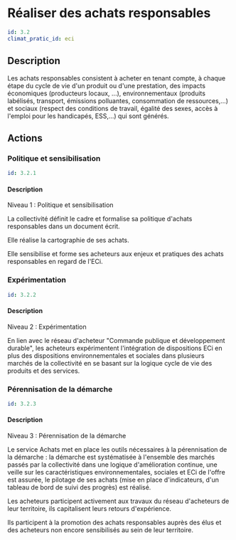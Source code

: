 # Réaliser des achats responsables
```yaml
id: 3.2
climat_pratic_id: eci
```
## Description
Les achats responsables consistent à acheter en tenant compte, à chaque étape du cycle de vie d'un produit ou d'une prestation, des impacts économiques (producteurs locaux, ...), environnementaux (produits labélisés, transport, émissions polluantes, consommation de ressources,...) et sociaux (respect des conditions de travail, égalité des sexes, accès à l'emploi pour les handicapés, ESS,...) qui sont générés.


## Actions
### Politique et sensibilisation
```yaml
id: 3.2.1
```
#### Description
Niveau 1 : Politique et sensibilisation

La collectivité définit le cadre et formalise sa politique d'achats responsables dans un document écrit.

Elle réalise la cartographie de ses achats.

Elle sensibilise et forme ses acheteurs aux enjeux et pratiques des achats responsables en regard de l'ECi.



### Expérimentation
```yaml
id: 3.2.2
```
#### Description
Niveau 2 : Expérimentation

En lien avec le réseau d'acheteur "Commande publique et développement durable", les acheteurs expérimentent l'intégration de dispositions ECi en plus des dispositions environnementales et sociales dans plusieurs marchés de la collectivité en se basant sur la logique cycle de vie des produits et des services.



### Pérennisation de la démarche
```yaml
id: 3.2.3
```
#### Description
Niveau 3 : Pérennisation de la démarche

Le service Achats met en place les outils nécessaires à la pérennisation de la démarche : la démarche est systématisée à l'ensemble des marchés passés par la collectivité dans une logique d'amélioration continue, une veille sur les caractéristiques environnementales, sociales et ECi de l'offre est assurée, le pilotage de ses achats (mise en place d'indicateurs, d'un tableau de bord de suivi des progrès) est réalisé.

Les acheteurs participent activement aux travaux du réseau d'acheteurs de leur territoire, ils capitalisent leurs retours d'expérience.

Ils participent à la promotion des achats responsables auprès des élus et des acheteurs non encore sensibilisés au sein de leur territoire.



